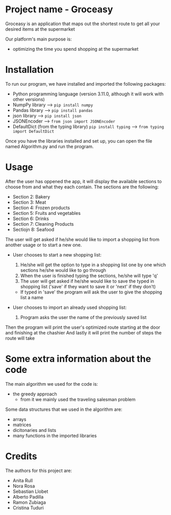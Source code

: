 # Project name - Groceasy
Groceasy is an application that maps out the shortest route to get all your desired items at the supermarket

Our platform's main purpose is:
* optimizing the time you spend shopping at the supermarket

# Installation 
To run our program, we have installed and imported the following packages:
* Python programming language (version 3.11.0, although it will work with other versions)
* NumpPy library --> ```pip install numpy```
* Pandas library --> ```pip install pandas```
* json library --> ```pip install json```
 * JSONEncoder --> ```from json import JSONEncoder```
* DefaultDict (from the typing library) ```pip install typing``` --> ```from typing import DefaultDict```

Once you have the libraries installed and set up, you can open the file named Algorithm.py and run the program.

# Usage
After the user has oppened the app, it will display the available sections to choose from and what they each contain.
The sections are the following:
* Section 2: Bakery
* Section 3: Meat
* Section 4: Frozen products
* Section 5: Fruits and vegetables
* Section 6: Drinks
* Section 7: Cleaning Products
* Sectiojn 8: Seafood

The user will get asked if he/she would like to import a shopping list from another usage or to start a new one.
* User chooses to start a new shopping list:
  1. He/she will get the option to type in a shopping list one by one which sections he/she would like to go through 
  2. When the user is finished typing the sections, he/she will type 'q'
  3. The user will get asked if he/she would like to save the typed in shopping list ('save' if they want to save it or 'next' if they don't)
   * If typed in 'save' the program will ask the user to give the shopping list a name

* User chooses to import an already used shopping list:
  1. Program asks the user the name of the previously saved list
  
Then the program will print the user's optimized route starting at the door and finishing at the chashier
And lastly it will print the number of steps the route will take
  
# Some extra information about the code
The main algorithm we used for the code is:
* the greedy approach 
  * from it we mainly used the traveling salesman problem

Some data structures that we used in the algorithm are:
* arrays
* matrices
* dicitonaries and lists
* many functions in the imported libraries



# Credits
The authors for this project are:
* Anita Rull 
* Nora Rosa
* Sebastian Llobet 
* Alberto Padilla
* Ramon Zubiaga
* Cristina Tuduri
